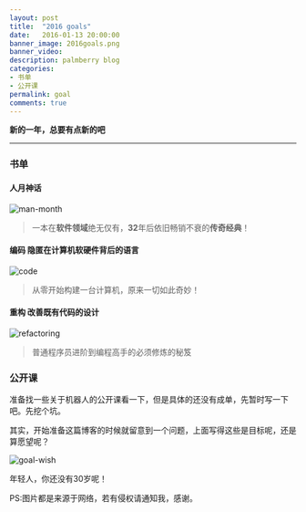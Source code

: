 ```yaml
---
layout: post
title:  "2016 goals"
date:   2016-01-13 20:00:00
banner_image: 2016goals.png
banner_video:
description: palmberry blog
categories:
- 书单
- 公开课
permalink: goal
comments: true
---
```


**新的一年，总要有点新的吧**

---

### 书单

#### 人月神话

![man-month](http://7throbot.com/assets/images/goal/man-month.png)
> 一本在**软件领域**绝无仅有，**32**年后依旧畅销不衰的**传奇经典**！

#### 编码 隐匿在计算机软硬件背后的语言

![code](http://7throbot.com/assets/images/goal/code.jpg)
> 从零开始构建一台计算机，原来一切如此奇妙！

#### 重构 改善既有代码的设计

![refactoring](http://7throbot.com/assets/images/goal/refactoring.jpg)
> 普通程序员进阶到编程高手的必须修炼的秘笈

### 公开课

准备找一些关于机器人的公开课看一下，但是具体的还没有成单，先暂时写一下吧。先挖个坑。

其实，开始准备这篇博客的时候就留意到一个问题，上面写得这些是目标呢，还是算愿望呢？


![goal-wish](http://7throbot.com/assets/images/goal/goal-wish.png)

年轻人，你还没有30岁呢！


PS:图片都是来源于网络，若有侵权请通知我，感谢。
